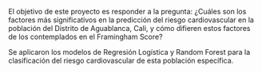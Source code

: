 El objetivo de este proyecto es responder a la pregunta: ¿Cuáles son los factores más significativos en la predicción del riesgo cardiovascular en la población del Distrito de Aguablanca, Cali, 
y cómo difieren estos factores de los contemplados en el Framingham Score?​

Se aplicaron los modelos de Regresión Logística y Random Forest para la clasificación del riesgo cardiovascular de esta población específica.
